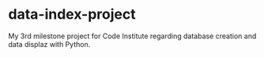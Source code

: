 # data-index-project
My 3rd milestone project for Code Institute regarding database creation and data displaz with Python.
